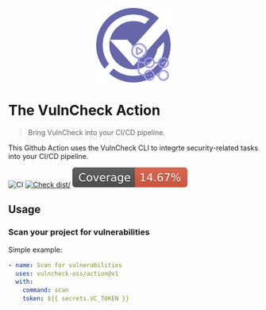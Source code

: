 <p align="center">
    <img src="/logo-action.png" align="center" alt="VulnCheck Logo" width="150" />
</p>

# The VulnCheck Action
> Bring VulnCheck into your CI/CD pipeline.

This Github Action uses the VulnCheck CLI to integrte security-related tasks into your CI/CD pipeline.

![CI](https://github.com/vulncheck-oss/action/actions/workflows/ci.yml/badge.svg)
[![Check dist/](https://github.com/vulncheck-oss/action/actions/workflows/check-dist.yml/badge.svg)](https://github.com/vulncheck-oss/action/actions/workflows/check-dist.yml)
[![Coverage](./badges/coverage.svg)](./badges/coverage.svg)

## Usage

### Scan your project for vulnerabilities

Simple example:

```yaml
- name: Scan for vulnerabilities
  uses: vulncheck-oss/action@v1
  with:
    command: scan
    token: ${{ secrets.VC_TOKEN }}
```
